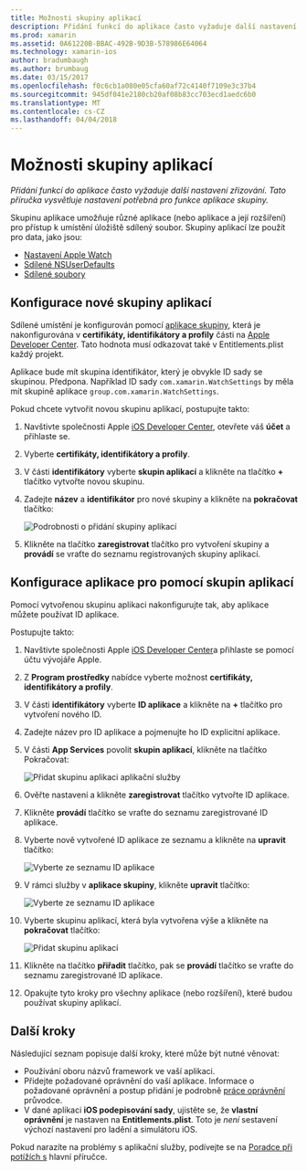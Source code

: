 ```yaml
---
title: Možnosti skupiny aplikací
description: Přidání funkcí do aplikace často vyžaduje další nastavení zřizování. Tato příručka vysvětluje nastavení potřebná pro funkce aplikace skupiny.
ms.prod: xamarin
ms.assetid: 0A61220B-BBAC-492B-9D3B-578986E64064
ms.technology: xamarin-ios
author: bradumbaugh
ms.author: brumbaug
ms.date: 03/15/2017
ms.openlocfilehash: f0c6cb1a080e05cfa60af72c4140f7109e3c37b4
ms.sourcegitcommit: 945df041e2180cb20af08b83cc703ecd1aedc6b0
ms.translationtype: MT
ms.contentlocale: cs-CZ
ms.lasthandoff: 04/04/2018
---
```

# <a name="app-group-capabilities"></a>Možnosti skupiny aplikací

_Přidání funkcí do aplikace často vyžaduje další nastavení zřizování. Tato příručka vysvětluje nastavení potřebná pro funkce aplikace skupiny._

Skupinu aplikace umožňuje různé aplikace (nebo aplikace a její rozšíření) pro přístup k umístění úložiště sdílený soubor. Skupiny aplikací lze použít pro data, jako jsou:

*   [Nastavení Apple Watch](~/ios/watchos/app-fundamentals/settings.md)
*   [Sdílené NSUserDefaults](~/ios/app-fundamentals/user-defaults.md)
*   [Sdílené soubory](~/ios/watchos/app-fundamentals/parent-app.md#files)

## <a name="configure-a-new-app-group"></a>Konfigurace nové skupiny aplikací

Sdílené umístění je konfigurován pomocí [aplikace skupiny](https://developer.apple.com/library/content/documentation/Miscellaneous/Reference/EntitlementKeyReference/Chapters/EnablingAppSandbox.html#//apple_ref/doc/uid/TP40011195-CH4-SW19), která je nakonfigurována v **certifikáty, identifikátory a profily** části na [Apple Developer Center](https://developer.apple.com/account/). Tato hodnota musí odkazovat také v Entitlements.plist každý projekt.

Aplikace bude mít skupina identifikátor, který je obvykle ID sady se skupinou. Předpona. Například ID sady `com.xamarin.WatchSettings` by měla mít skupině aplikace `group.com.xamarin.WatchSettings`.

Pokud chcete vytvořit novou skupinu aplikací, postupujte takto:

1.  Navštivte společnosti Apple [iOS Developer Center](https://developer.apple.com/account/), otevřete váš **účet** a přihlaste se.
2.  Vyberte **certifikáty, identifikátory a profily**.
3.  V části **identifikátory** vyberte **skupin aplikací** a klikněte na tlačítko **+** tlačítko vytvořte novou skupinu.
4.  Zadejte **název** a **identifikátor** pro nové skupiny a klikněte na **pokračovat** tlačítko: 
   
    ![Podrobnosti o přidání skupiny aplikací](app-groups-capabilities-images/image52.png)

5.  Klikněte na tlačítko **zaregistrovat** tlačítko pro vytvoření skupiny a **provádí** se vraťte do seznamu registrovaných skupiny aplikací.

## <a name="configure-an-app-to-use-app-groups"></a>Konfigurace aplikace pro pomocí skupin aplikací

Pomocí vytvořenou skupinu aplikaci nakonfigurujte tak, aby aplikace můžete používat ID aplikace.

Postupujte takto:

1.  Navštivte společnosti Apple [iOS Developer Center](https://developer.apple.com/account/)a přihlaste se pomocí účtu vývojáře Apple.
2.  Z **Program prostředky** nabídce vyberte možnost **certifikáty, identifikátory a profily**.
3.  V části **identifikátory** vyberte **ID aplikace** a klikněte na **+** tlačítko pro vytvoření nového ID.
4.  Zadejte název pro ID aplikace a pojmenujte ho ID explicitní aplikace.
5.  V části **App Services** povolit **skupin aplikací**, klikněte na tlačítko Pokračovat:

    ![Přidat skupinu aplikaci aplikační služby](app-groups-capabilities-images/image53.png)

6.  Ověřte nastavení a klikněte **zaregistrovat** tlačítko vytvořte ID aplikace.
7.  Klikněte **provádí** tlačítko se vraťte do seznamu zaregistrované ID aplikace.
8.  Vyberte nově vytvořené ID aplikace ze seznamu a klikněte na **upravit** tlačítko:

    ![Vyberte ze seznamu ID aplikace](app-groups-capabilities-images/image54.png)

9.  V rámci služby v **aplikace skupiny**, klikněte **upravit** tlačítko:

    ![Vyberte ze seznamu ID aplikace](app-groups-capabilities-images/image55.png)

10. Vyberte skupinu aplikací, která byla vytvořena výše a klikněte na **pokračovat** tlačítko:

    ![Přidat skupinu aplikací](app-groups-capabilities-images/image56.png)

11. Klikněte na tlačítko **přiřadit** tlačítko, pak se **provádí** tlačítko se vraťte do seznamu zaregistrované ID aplikace.
12. Opakujte tyto kroky pro všechny aplikace (nebo rozšíření), které budou používat skupiny aplikací.

## <a name="next-steps"></a>Další kroky
 
Následující seznam popisuje další kroky, které může být nutné věnovat:

* Používání oboru názvů framework ve vaší aplikaci.
* Přidejte požadované oprávnění do vaší aplikace. Informace o požadované oprávnění a postup přidání je podrobně [práce oprávnění](~/ios/deploy-test/provisioning/entitlements.md) průvodce.
* V dané aplikaci **iOS podepisování sady**, ujistěte se, že **vlastní oprávnění** je nastaven na **Entitlements.plist**. Toto je _není_ sestavení výchozí nastavení pro ladění a simulátoru iOS.

Pokud narazíte na problémy s aplikační služby, podívejte se na [Poradce při potížích s](~/ios/deploy-test/provisioning/capabilities/index.md) hlavní příručce.